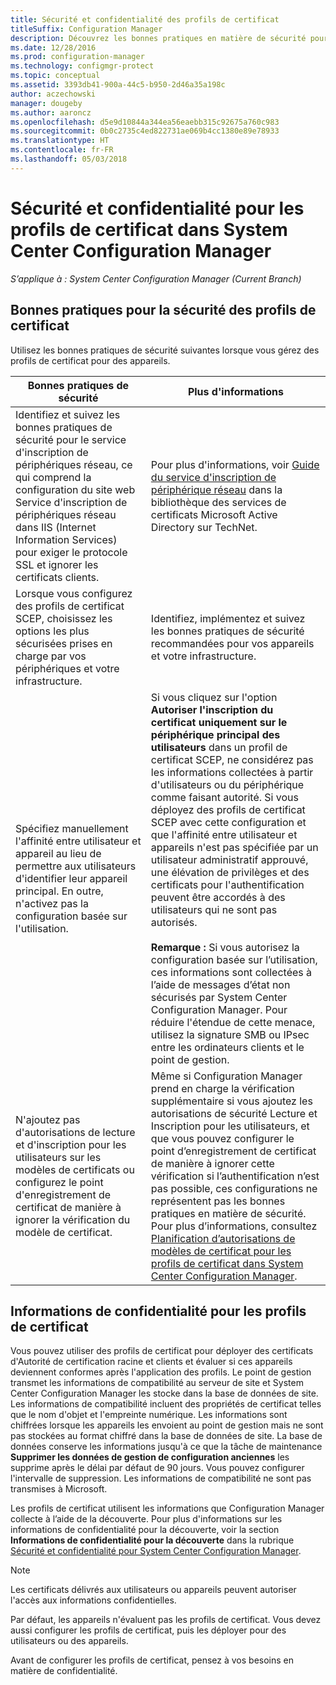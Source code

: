 ```yaml
---
title: Sécurité et confidentialité des profils de certificat
titleSuffix: Configuration Manager
description: Découvrez les bonnes pratiques en matière de sécurité pour la gestion des profils de certificat des utilisateurs et des appareils dans System Center Configuration Manager.
ms.date: 12/28/2016
ms.prod: configuration-manager
ms.technology: configmgr-protect
ms.topic: conceptual
ms.assetid: 3393db41-900a-44c5-b950-2d46a35a198c
author: aczechowski
manager: dougeby
ms.author: aaroncz
ms.openlocfilehash: d5e9d10844a344ea56eaebb315c92675a760c983
ms.sourcegitcommit: 0b0c2735c4ed822731ae069b4cc1380e89e78933
ms.translationtype: HT
ms.contentlocale: fr-FR
ms.lasthandoff: 05/03/2018
---
```

# <a name="security-and-privacy-for-certificate-profiles-in-system-center-configuration-manager"></a>Sécurité et confidentialité pour les profils de certificat dans System Center Configuration Manager

*S’applique à : System Center Configuration Manager (Current Branch)*


##  <a name="security-best-practices-for-certificate-profiles"></a>Bonnes pratiques pour la sécurité des profils de certificat  
 Utilisez les bonnes pratiques de sécurité suivantes lorsque vous gérez des profils de certificat pour des appareils.  

|Bonnes pratiques de sécurité|Plus d'informations|  
|----------------------------|----------------------|  
|Identifiez et suivez les bonnes pratiques de sécurité pour le service d'inscription de périphériques réseau, ce qui comprend la configuration du site web Service d'inscription de périphériques réseau dans IIS (Internet Information Services) pour exiger le protocole SSL et ignorer les certificats clients.|Pour plus d'informations, voir [Guide du service d'inscription de périphérique réseau](http://go.microsoft.com/fwlink/p/?LinkId=309016) dans la bibliothèque des services de certificats Microsoft Active Directory sur TechNet.|  
|Lorsque vous configurez des profils de certificat SCEP, choisissez les options les plus sécurisées prises en charge par vos périphériques et votre infrastructure.|Identifiez, implémentez et suivez les bonnes pratiques de sécurité recommandées pour vos appareils et votre infrastructure.|  
|Spécifiez manuellement l'affinité entre utilisateur et appareil au lieu de permettre aux utilisateurs d'identifier leur appareil principal. En outre, n'activez pas la configuration basée sur l'utilisation.|Si vous cliquez sur l'option **Autoriser l'inscription du certificat uniquement sur le périphérique principal des utilisateurs** dans un profil de certificat SCEP, ne considérez pas les informations collectées à partir d'utilisateurs ou du périphérique comme faisant autorité. Si vous déployez des profils de certificat SCEP avec cette configuration et que l'affinité entre utilisateur et appareils n'est pas spécifiée par un utilisateur administratif approuvé, une élévation de privilèges et des certificats pour l'authentification peuvent être accordés à des utilisateurs qui ne sont pas autorisés.<br /><br /> **Remarque :** Si vous autorisez la configuration basée sur l’utilisation, ces informations sont collectées à l’aide de messages d’état non sécurisés par System Center Configuration Manager. Pour réduire l'étendue de cette menace, utilisez la signature SMB ou IPsec entre les ordinateurs clients et le point de gestion.|  
|N'ajoutez pas d'autorisations de lecture et d'inscription pour les utilisateurs sur les modèles de certificats ou configurez le point d'enregistrement de certificat de manière à ignorer la vérification du modèle de certificat.|Même si Configuration Manager prend en charge la vérification supplémentaire si vous ajoutez les autorisations de sécurité Lecture et Inscription pour les utilisateurs, et que vous pouvez configurer le point d’enregistrement de certificat de manière à ignorer cette vérification si l’authentification n’est pas possible, ces configurations ne représentent pas les bonnes pratiques en matière de sécurité. Pour plus d’informations, consultez [Planification d’autorisations de modèles de certificat pour les profils de certificat dans System Center Configuration Manager](../../protect/plan-design/planning-for-certificate-template-permissions.md).|  

## <a name="privacy-information-for-certificate-profiles"></a>Informations de confidentialité pour les profils de certificat  
 Vous pouvez utiliser des profils de certificat pour déployer des certificats d'Autorité de certification racine et clients et évaluer si ces appareils deviennent conformes après l'application des profils. Le point de gestion transmet les informations de compatibilité au serveur de site et System Center Configuration Manager les stocke dans la base de données de site. Les informations de compatibilité incluent des propriétés de certificat telles que le nom d'objet et l'empreinte numérique. Les informations sont chiffrées lorsque les appareils les envoient au point de gestion mais ne sont pas stockées au format chiffré dans la base de données de site. La base de données conserve les informations jusqu'à ce que la tâche de maintenance **Supprimer les données de gestion de configuration anciennes** les supprime après le délai par défaut de 90 jours. Vous pouvez configurer l'intervalle de suppression. Les informations de compatibilité ne sont pas transmises à Microsoft.  

 Les profils de certificat utilisent les informations que Configuration Manager collecte à l’aide de la découverte. Pour plus d'informations sur les informations de confidentialité pour la découverte, voir la section **Informations de confidentialité pour la découverte** dans la rubrique [Sécurité et confidentialité pour System Center Configuration Manager](../../core/plan-design/security/security-and-privacy.md).  

> [!NOTE]  
>  Les certificats délivrés aux utilisateurs ou appareils peuvent autoriser l'accès aux informations confidentielles.  

 Par défaut, les appareils n'évaluent pas les profils de certificat. Vous devez aussi configurer les profils de certificat, puis les déployer pour des utilisateurs ou des appareils.  

 Avant de configurer les profils de certificat, pensez à vos besoins en matière de confidentialité.  
